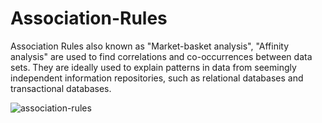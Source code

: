 # Association-Rules
Association Rules also known as "Market-basket analysis", "Affinity analysis" are used to find correlations and co-occurrences between data sets. They are ideally used to explain patterns in data from seemingly independent information repositories, such as relational databases and transactional databases.

![association-rules](https://user-images.githubusercontent.com/105537870/181565086-c711643c-f922-4935-ba69-4914be1514ae.png)
